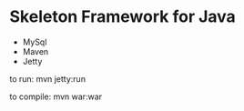 Skeleton Framework for Java
========================
- MySql
- Maven
- Jetty

to run:
mvn jetty:run

to compile:
mvn war:war